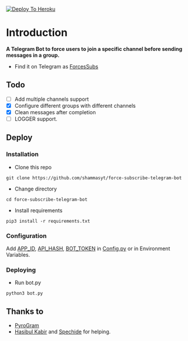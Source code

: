 [![Deploy To Heroku](https://www.herokucdn.com/deploy/button.svg)](https://heroku.com/deploy?template=https://github.com/shammasyt/Force-Subs-Telegram-bot)





# Introduction
**A Telegram Bot to force users to join a specific channel before sending messages in a group.**
- Find it on Telegram as [ForcesSubs](https://t.me/MT_ForceSubsBot)

## Todo
- [ ] Add multiple channels support
- [X] Configure different groups with different channels
- [X] Clean messages after completion
- [ ] LOGGER support.

## Deploy

### Installation
- Clone this repo
```
git clone https://github.com/shammasyt/force-subscribe-telegram-bot
```
- Change directory
```
cd force-subscribe-telegram-bot
```
- Install requirements
```
pip3 install -r requirements.txt
```

### Configuration
Add [APP_ID](https://my.telegram.org/apps), [API_HASH](https://my.telegram.org/apps), [BOT_TOKEN](https://t.me/botfather) in [Config.py](Config.py) or in Environment Variables.

### Deploying
- Run bot.py
```
python3 bot.py
```

## Thanks to
- [PyroGram](https://PyroGram.org)
- [Hasibul Kabir](https://GitHub.com/hasibulkabir) and [Spechide](https://GitHub.com/spechide) for helping.
